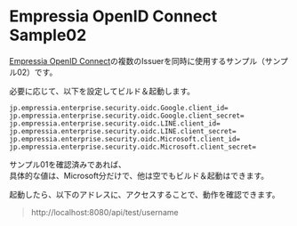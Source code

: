 # Empressia OpenID Connect Sample02

[Empressia OpenID Connect](https://github.com/Empressia/EmpressiaOpenIDConnect)の複数のIssuerを同時に使用するサンプル（サンプル02）です。  

必要に応じて、以下を設定してビルド＆起動します。  

```
jp.empressia.enterprise.security.oidc.Google.client_id=
jp.empressia.enterprise.security.oidc.Google.client_secret=
jp.empressia.enterprise.security.oidc.LINE.client_id=
jp.empressia.enterprise.security.oidc.LINE.client_secret=
jp.empressia.enterprise.security.oidc.Microsoft.client_id=
jp.empressia.enterprise.security.oidc.Microsoft.client_secret=
```

サンプル01を確認済みであれば、  
具体的な値は、Microsoft分だけで、他は空でもビルド＆起動はできます。  

起動したら、以下のアドレスに、アクセスすることで、動作を確認できます。  

> http://localhost:8080/api/test/username
